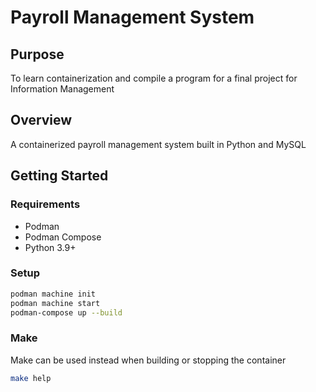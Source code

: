 # Payroll Management System

## Purpose
To learn containerization and compile a program for a final project for Information Management

## Overview
A containerized payroll management system built in Python and MySQL

## Getting Started

### Requirements
- Podman
- Podman Compose
- Python 3.9+

### Setup
```bash
podman machine init
podman machine start
podman-compose up --build
```

### Make
Make can be used instead when building or stopping the container
```bash
make help
```
